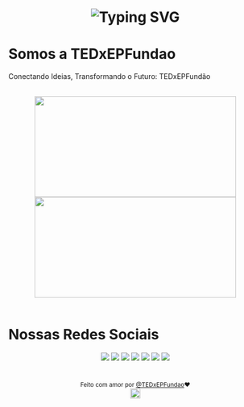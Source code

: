 <div align="center">

<h1> <img src="https://readme-typing-svg.demolab.com?font=Fira+Code&pause=1000&color=ff0000&center=verdadeiro&vCenter=verdadeiro&repeat=verdadeiro&random=verdadeiro&width=500&lines=Ol%C3%A1+nos+somos+a+TEDxEPFundao;Hello%2C+we+are+TEDxEPFundao;Ol%C3%A1+nos+somos+a+TEDxEPFundao" alt="Typing SVG" /> </h1>

</div>

<h1> Somos a TEDxEPFundao </h1>

<p> Conectando Ideias, Transformando o Futuro: TEDxEPFundão</p>

<br>

<div align="center">
<img height="200px" width="400px" src="https://github-readme-stats.vercel.app/api?username=TEDxEPFundao&show_icons=true&include_all_commits=true&count_private=true&hide_border=true&rank_icon=github&title_color=ff0000&icon_color=ff0000&text_color=c9d1d9&bg_color=0d1117"/>
<img height="200px" width="400px" src="https://github-readme-stats.vercel.app/api/top-langs/?username=TEDxEPFundao&layout=compact&langs_count=7&hide_border=true&title_color=ff0000&icon_color=66cc00&text_color=fff&bg_color=0d1117"/>
</div>

<br>

<h1> Nossas Redes Sociais </h1>

<div align="center">
<a href="https://TEDxEPFundao.vercel.app/" target="_blank"><img src="https://img.shields.io/badge/website-000000?style=for-the-badge&logo=About.me&logoColor=white" target="_blank"></a>
<a href="https://www.linkedin/TEDxEPFundao" target="_blank"><img src="https://img.shields.io/badge/LinkedIn-0077B5?style=for-the-badge&logo=linkedin&logoColor=white" target="_blank"></a> 
<a href="https://www.facebook.com/TEDxEPFundao" target="_blank"><img src="https://img.shields.io/badge/Facebook-1877F2?style=for-the-badge&logo=facebook&logoColor=white" target="_blank"></a> 
<a href="https://www.instagram.com/TEDxEPFundao/" target="_blank"><img src="https://img.shields.io/badge/-Instagram-%23E4405F?style=for-the-badge&logo=instagram&logoColor=white" target="_blank"></a>
<a href="https://twitter.com/TEDxEPFundao" target="_blank"><img src="https://img.shields.io/badge/Twitter-1DA1F2?style=for-the-badge&logo=twitter&logoColor=white" target="_blank"></a>
<a href="hhttps://www.youtube.com/@TEDxEPFundao" target="_blank"><img src="https://img.shields.io/badge/YouTube-FF0000?style=for-the-badge&logo=youtube&logoColor=white" target="_blank"></a> 
<a href="https://www.twitch.tv/TEDxEPFundao/" target="_blank"><img src="https://img.shields.io/badge/Twitch-9146FF?style=for-the-badge&logo=twitch&logoColor=white" target="_blank"></a>
</div>

<br>

<div align="center">

<sub>Feito com amor por <a href="https://github.com/TEDxEPFundao" target="_blank">@TEDxEPFundao<a>❤️</sub>  
<img height="20px" src="https://user-images.githubusercontent.com/49994083/189573872-f81a164a-de54-4536-a520-5e5124cf9653.png">

<div>
